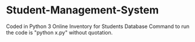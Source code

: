 # Student-Management-System
Coded in Python 3
Online Inventory for Students Database
Command to run the code is "python x.py" without quotation.
